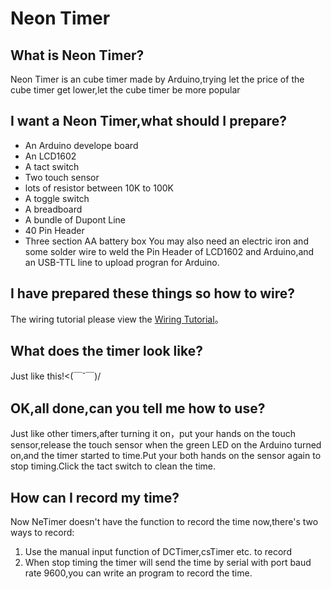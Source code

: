 # Neon Timer

## What is Neon Timer?
Neon Timer is an cube timer made by Arduino,trying let the price of the cube timer get lower,let the cube timer be more popular

## I want a Neon Timer,what should I prepare?
* An Arduino develope board
* An LCD1602
* A tact switch
* Two touch sensor
* lots of resistor between 10K to 100K
* A toggle switch
* A breadboard
* A bundle of Dupont Line
* 40 Pin Header
* Three section AA battery box
You may also need an electric iron and some solder wire to weld the Pin Header of LCD1602 and Arduino,and an USB-TTL line to upload progran for Arduino.

## I have prepared these things so how to wire?
The wiring tutorial please view the [Wiring Tutorial](https://github.com/Nerlci/Neon-Timer/blob/master/wiring.md)。

## What does the timer look like?
Just like this!<(￣ˇ￣)/

## OK,all done,can you tell me how to use?
Just like other timers,after turning it on，put your hands on the touch sensor,release the touch sensor when the green LED on the Arduino turned on,and the timer started to time.Put your both hands on the sensor again to stop timing.Click the tact switch to clean the time.

## How can I record my time?
Now NeTimer doesn't have the function to record the time now,there's two ways to record:
1. Use the manual input function of DCTimer,csTimer etc. to record
2. When stop timing the timer will send the time by serial with port baud rate 9600,you can write an program to record the time.